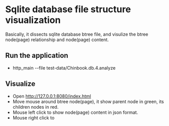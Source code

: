 # Sqlite database file structure visualization

Basically, it dissects sqlite database btree file, and visulize the btree node(page) relationship and node(page) content.

## Run the application

- http_main --file test-data/Chinbook.db.4.analyze

## Visualize

- Open http://127.0.0.1:8080/index.html
- Move mouse around btree node(page), it show parent node in green, its children nodes in red.
- Mouse left click to show node(page) content in json format.
- Mouse right click to  